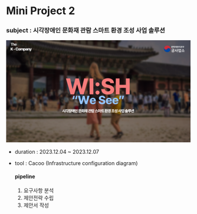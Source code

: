 
# Mini Project 2

### subject : 시각장애인 문화재 관람 스마트 환경 조성 사업 솔루션

<img src='https://github.com/Choe-minsung/img/blob/e68cf968d43e30f7bc111dcbc47cdb9b47c23ebd/%EC%A0%9C%EC%95%88%EC%84%9C%EC%9E%91%EC%84%B1_thumbnail.png' width='500'/>

- duration : 2023.12.04 ~ 2023.12.07
- tool : Cacoo (Infrastructure configuration diagram)

  #### pipeline
  1. 요구사항 분석
  2. 제안전략 수립
  3. 제안서 작성
